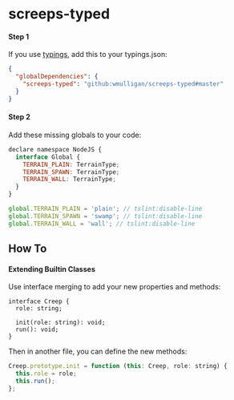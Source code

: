 # screeps-typed

#### Step 1
If you use [typings](https://github.com/typings/typings), add this to your typings.json:
```json
{
  "globalDependencies": {
    "screeps-typed": "github:wmulligan/screeps-typed#master"
  }
}
```

#### Step 2

Add these missing globals to your code:
```js
declare namespace NodeJS {
  interface Global {
    TERRAIN_PLAIN: TerrainType;
    TERRAIN_SPAWN: TerrainType;
    TERRAIN_WALL: TerrainType;
  }
}

global.TERRAIN_PLAIN = 'plain'; // tslint:disable-line
global.TERRAIN_SPAWN = 'swamp'; // tslint:disable-line
global.TERRAIN_WALL = 'wall'; // tslint:disable-line
```

## How To

#### Extending Builtin Classes

Use interface merging to add your new properties and methods:
```
interface Creep {
  role: string;

  init(role: string): void;
  run(): void;
}
```

Then in another file, you can define the new methods:
```js
Creep.prototype.init = function (this: Creep, role: string) {
  this.role = role;
  this.run();
};
```
